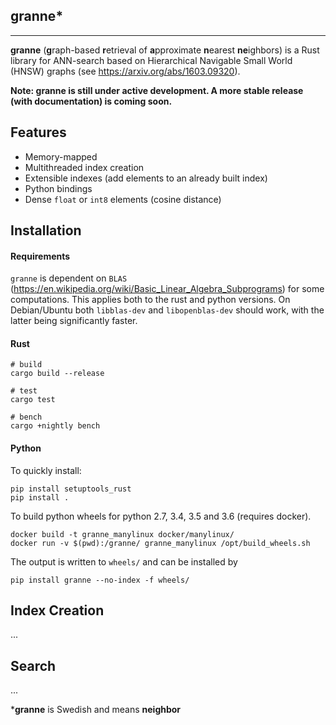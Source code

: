 granne\*
--------
--------

**granne** (**g**raph-based **r**etrieval of **a**pproximate **n**earest **ne**ighbors) is a Rust library for ANN-search based on Hierarchical Navigable Small World (HNSW) graphs (see https://arxiv.org/abs/1603.09320).

**Note: granne is still under active development. A more stable release (with documentation) is coming soon.**

## Features
- Memory-mapped
- Multithreaded index creation
- Extensible indexes (add elements to an already built index)
- Python bindings
- Dense `float` or `int8` elements (cosine distance)

## Installation

#### Requirements

`granne` is dependent on `BLAS` (https://en.wikipedia.org/wiki/Basic_Linear_Algebra_Subprograms) for some computations. This applies both to the rust and python versions. On Debian/Ubuntu both `libblas-dev` and `libopenblas-dev` should work, with the latter being significantly faster.

#### Rust

```
# build
cargo build --release

# test
cargo test

# bench
cargo +nightly bench
```

#### Python

To quickly install:

```
pip install setuptools_rust
pip install .
```

To build python wheels for python 2.7, 3.4, 3.5 and 3.6 (requires docker).
```
docker build -t granne_manylinux docker/manylinux/
docker run -v $(pwd):/granne/ granne_manylinux /opt/build_wheels.sh
```
The output is written to `wheels/` and can be installed by
```
pip install granne --no-index -f wheels/
```


## Index Creation
...

## Search
...

\***granne** is Swedish and means **neighbor**